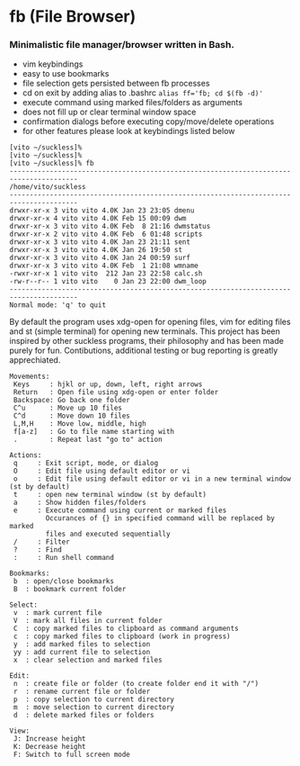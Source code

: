 # fb (File Browser)
### Minimalistic file manager/browser written in Bash.

- vim keybindings
- easy to use bookmarks 
- file selection gets persisted between fb processes
- cd on exit by adding alias to .bashrc `alias ff='fb; cd $(fb -d)'`
- execute command using marked files/folders as arguments
- does not fill up or clear terminal window space
- confirmation dialogs before executing copy/move/delete operations
- for other features please look at keybindings listed below

```
[vito ~/suckless]%
[vito ~/suckless]%
[vito ~/suckless]% fb
---------------------------------------------------------------------------------------
/home/vito/suckless
---------------------------------------------------------------------------------------
drwxr-xr-x 3 vito vito 4.0K Jan 23 23:05 dmenu
drwxr-xr-x 4 vito vito 4.0K Feb 15 00:09 dwm
drwxr-xr-x 3 vito vito 4.0K Feb  8 21:16 dwmstatus
drwxr-xr-x 2 vito vito 4.0K Feb  6 01:48 scripts
drwxr-xr-x 3 vito vito 4.0K Jan 23 21:11 sent
drwxr-xr-x 3 vito vito 4.0K Jan 26 19:50 st
drwxr-xr-x 3 vito vito 4.0K Jan 24 00:59 surf
drwxr-xr-x 3 vito vito 4.0K Feb  1 21:08 wmname
-rwxr-xr-x 1 vito vito  212 Jan 23 22:58 calc.sh
-rw-r--r-- 1 vito vito    0 Jan 23 22:00 dwm_loop
---------------------------------------------------------------------------------------
Normal mode: 'q' to quit
```

By default the program uses xdg-open for opening files, vim for editing files and st (simple terminal) for opening new terminals.
This project has been inspired by other suckless programs, their philosophy and has been made purely for fun.
Contibutions, additional testing or bug reporting is greatly apprechiated.

```
Movements:
 Keys     : hjkl or up, down, left, right arrows
 Return   : Open file using xdg-open or enter folder
 Backspace: Go back one folder
 C^u      : Move up 10 files
 C^d      : Move down 10 files
 L,M,H    : Move low, middle, high
 f[a-z]   : Go to file name starting with
 .        : Repeat last "go to" action

Actions:
 q     : Exit script, mode, or dialog
 O     : Edit file using default editor or vi
 o     : Edit file using default editor or vi in a new terminal window (st by default)
 t     : open new terminal window (st by default)
 a     : Show hidden files/folders
 e     : Execute command using current or marked files
         Occurances of {} in specified command will be replaced by marked
         files and executed sequentially
 /     : Filter
 ?     : Find
 :     : Run shell command

Bookmarks:
 b  : open/close bookmarks
 B  : bookmark current folder

Select:
 v  : mark current file
 V  : mark all files in current folder
 C  : copy marked files to clipboard as command arguments
 c  : copy marked files to clipboard (work in progress)
 y  : add marked files to selection
 yy : add current file to selection
 x  : clear selection and marked files

Edit:
 n  : create file or folder (to create folder end it with "/")
 r  : rename current file or folder
 p  : copy selection to current directory
 m  : move selection to current directory
 d  : delete marked files or folders

View:
 J: Increase height
 K: Decrease height
 F: Switch to full screen mode
 ```
